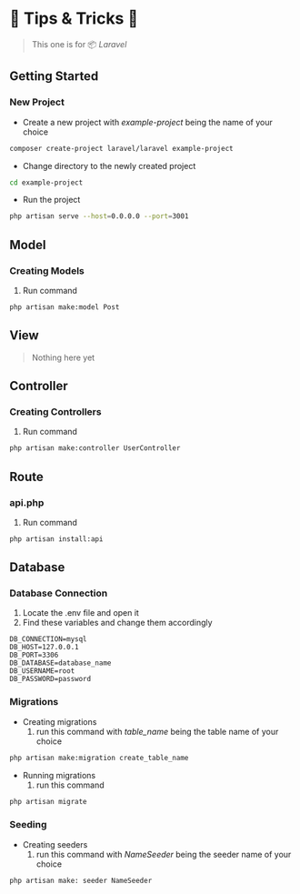 # 🍆 Tips & Tricks 🎃

> This one is for 📦 *Laravel*


## Getting Started

### New Project

- Create a new project with *example-project* being the name of your choice
```sh
composer create-project laravel/laravel example-project
```
- Change directory to the newly created project
```sh
cd example-project
```
- Run the project
```sh
php artisan serve --host=0.0.0.0 --port=3001
```


## Model

### Creating Models

1. Run command
```sh
php artisan make:model Post
```

## View

> Nothing here yet


## Controller

### Creating Controllers

1. Run command
```sh
php artisan make:controller UserController
```

## Route

### api.php

1. Run command
```sh
php artisan install:api
```

## Database

### Database Connection

1. Locate the .env file and open it
2. Find these variables and change them accordingly
```
DB_CONNECTION=mysql
DB_HOST=127.0.0.1
DB_PORT=3306
DB_DATABASE=database_name
DB_USERNAME=root
DB_PASSWORD=password
```

### Migrations

- Creating migrations
  1. run this command with *table_name* being the table name of your choice
```sh
php artisan make:migration create_table_name
```
- Running migrations
  1. run this command
```sh
php artisan migrate
```

### Seeding

- Creating seeders
  1. run this command with *NameSeeder* being the seeder name of your choice
```sh
php artisan make: seeder NameSeeder
```
